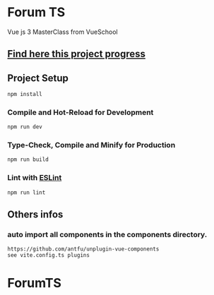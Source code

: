 # Forum TS

Vue js 3 MasterClass from VueSchool

## [Find here this project progress](https://6486071f8c6c52354ee5bb02--regal-travesseiro-b3cd6c.netlify.app/)

## Project Setup

```sh
npm install
```

### Compile and Hot-Reload for Development

```sh
npm run dev
```

### Type-Check, Compile and Minify for Production

```sh
npm run build
```

### Lint with [ESLint](https://eslint.org/)

```sh
npm run lint
```

## Others infos

### auto import all components in the components directory.
```
https://github.com/antfu/unplugin-vue-components
see vite.config.ts plugins
```
# ForumTS

